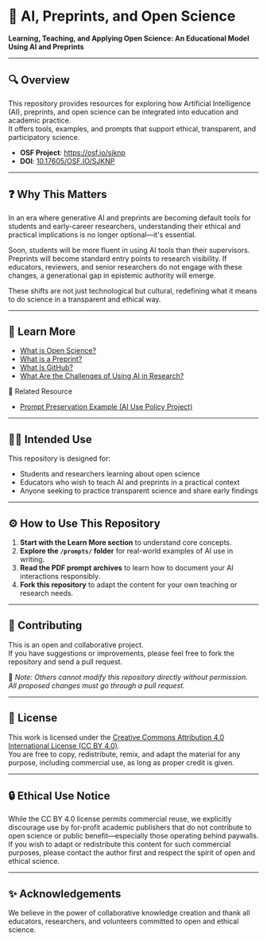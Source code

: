 # 🧠 AI, Preprints, and Open Science  
**Learning, Teaching, and Applying Open Science: An Educational Model Using AI and Preprints**

---

## 🔍 Overview
This repository provides resources for exploring how Artificial Intelligence (AI), preprints, and open science can be integrated into education and academic practice.  
It offers tools, examples, and prompts that support ethical, transparent, and participatory science.

- **OSF Project**: https://osf.io/sjknp  
- **DOI**: [10.17605/OSF.IO/SJKNP](https://doi.org/10.17605/OSF.IO/SJKNP)

---

## ❓ Why This Matters
In an era where generative AI and preprints are becoming default tools for students and early-career researchers, understanding their ethical and practical implications is no longer optional—it's essential.

Soon, students will be more fluent in using AI tools than their supervisors. Preprints will become standard entry points to research visibility. If educators, reviewers, and senior researchers do not engage with these changes, a generational gap in epistemic authority will emerge.

These shifts are not just technological but cultural, redefining what it means to do science in a transparent and ethical way.

---

## 📘 Learn More

- [What is Open Science?](docs/what-is-open-science.md)
- [What is a Preprint?](docs/what-is-a-preprint.md)
- [What Is GitHub?](docs/what-is-github.md)
- [What Are the Challenges of Using AI in Research?](docs/what-are-the-challenges-of-using-ai-in-research.md)

📄 Related Resource

- [Prompt Preservation Example (AI Use Policy Project)](https://github.com/KenjiroShiraishi/ai-use-policy-in-scholarly-writing)

---

## 🧑‍🏫 Intended Use
This repository is designed for:

- Students and researchers learning about open science  
- Educators who wish to teach AI and preprints in a practical context  
- Anyone seeking to practice transparent science and share early findings

---

## ⚙️ How to Use This Repository

1. **Start with the Learn More section** to understand core concepts.
2. **Explore the `/prompts/` folder** for real-world examples of AI use in writing.
3. **Read the PDF prompt archives** to learn how to document your AI interactions responsibly.
4. **Fork this repository** to adapt the content for your own teaching or research needs.

---

## 🤝 Contributing

This is an open and collaborative project.  
If you have suggestions or improvements, please feel free to fork the repository and send a pull request.

📌 *Note: Others cannot modify this repository directly without permission.  
All proposed changes must go through a pull request.*

---

## 🔖 License

This work is licensed under the [Creative Commons Attribution 4.0 International License (CC BY 4.0)](https://creativecommons.org/licenses/by/4.0/).  
You are free to copy, redistribute, remix, and adapt the material for any purpose, including commercial use, as long as proper credit is given.

---

## 🔒 Ethical Use Notice

While the CC BY 4.0 license permits commercial reuse, we explicitly discourage use by for-profit academic publishers that do not contribute to open science or public benefit—especially those operating behind paywalls.  
If you wish to adapt or redistribute this content for such commercial purposes, please contact the author first and respect the spirit of open and ethical science.

---

## ✨ Acknowledgements

We believe in the power of collaborative knowledge creation and thank all educators, researchers, and volunteers committed to open and ethical science.

